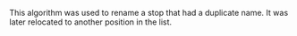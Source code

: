 This algorithm was used to rename a stop that had a duplicate name. It was later relocated to another position in the list.
